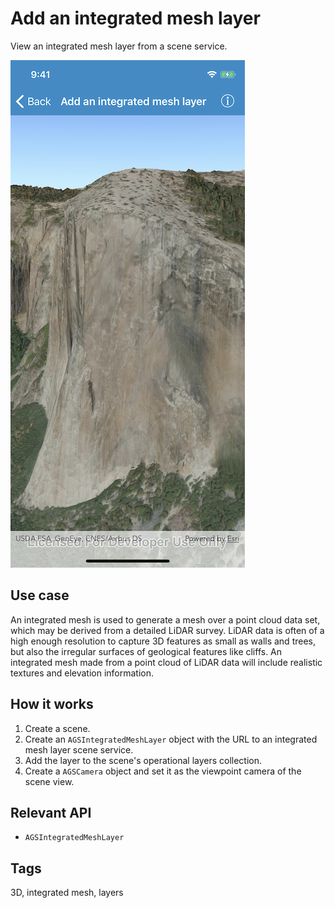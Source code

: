 # Add an integrated mesh layer

View an integrated mesh layer from a scene service.

![Screenshot](image1.png)

## Use case

An integrated mesh is used to generate a mesh over a point cloud data set, which may be derived from a detailed LiDAR survey. LiDAR data is often of a high enough resolution to capture 3D features as small as walls and trees, but also the irregular surfaces of geological features like cliffs. An integrated mesh made from a point cloud of LiDAR data will include realistic textures and elevation information.

## How it works

1. Create a scene.
2. Create an `AGSIntegratedMeshLayer` object with the URL to an integrated mesh layer scene service.
3. Add the layer to the scene's operational layers collection.
4. Create a `AGSCamera` object and set it as the viewpoint camera of the scene view.

## Relevant API

- `AGSIntegratedMeshLayer`

## Tags

3D, integrated mesh, layers